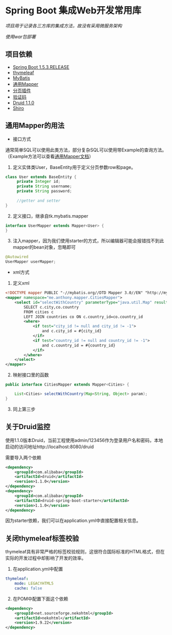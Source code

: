 # Spring Boot 集成Web开发常用库
_项目用于记录各三方库的集成方法，故没有采用微服务架构_

_使用war包部署_
## 项目依赖
- [Spring Boot 1.5.3.RELEASE](https://github.com/spring-projects/spring-boot)
- [thymeleaf](http://www.thymeleaf.org/)
- [MyBatis](http://www.mybatis.org/mybatis-3/)
- [通用Mapper](https://github.com/abel533/Mapper)
- [分页插件](https://github.com/pagehelper/pagehelper-spring-boot)
- [验证码](https://github.com/penggle/kaptcha)
- [Druid 1.1.0](https://github.com/alibaba/druid)
- [Shiro](https://github.com/apache/shiro)
## 通用Mapper的用法
- 接口方式

通常简单SQL可以使用此类方法，部分复杂SQL可以使用带Example的查询方法。（Example方法可以查看[通用Mapper文档](https://github.com/abel533/Mapper)）
1. 定义实体类User，BaseEntity用于定义分页参数row和page。
```java 
class User extends BaseEntity {
     private Integer id;
     private String username;
     private String password;
   
     //getter and setter
}
```
2. 定义接口，继承自tk.mybatis.mapper
```java
interface UserMapper extends Mapper<User> {
}
```
3. 注入mapper，因为我们使用starter的方式，所以编辑器可能会报错找不到此mapper的bean对象，忽略即可
```java
@Autowired
UserMapper userMapper;
```
- xml方式
1. 定义xml
```xml
<!DOCTYPE mapper PUBLIC "-//mybatis.org//DTD Mapper 3.0//EN" "http://mybatis.org/dtd/mybatis-3-mapper.dtd" >
<mapper namespace="me.anthony.mapper.CitiesMapper">
    <select id="selectWithCountry" parameterType="java.util.Map" resultType="me.anthony.entity.Cities">
        SELECT c.city,co.country
        FROM cities c
        LEFT JOIN countries co ON c.country_id=co.country_id
        <where>
            <if test="city_id != null and city_id != -1">
                and c.city_id = #{city_id}
            </if>
            <if test="country_id != null and country_id != -1">
                and c.country_id = #{country_id}
            </if>
        </where>
    </select>
</mapper>
```
2. 映射接口里的函数
```java
public interface CitiesMapper extends Mapper<Cities> {

    List<Cities> selectWithCountry(Map<String, Object> param);
}
```
3. 同上第三步
## 关于Druid监控
使用1.1.0版本Druid，当前工程使用admin/123456作为登录用户名和密码，本地启动的访问地址http://localhost:8080/druid

需要导入两个依赖
```xml
<dependency>
    <groupId>com.alibaba</groupId>
    <artifactId>druid</artifactId>
    <version>1.1.0</version>
</dependency>
<dependency>
    <groupId>com.alibaba</groupId>
    <artifactId>druid-spring-boot-starter</artifactId>
    <version>1.1.0</version>
</dependency>
```
因为starter依赖，我们可以在application.yml中直接配置相关信息。

## 关闭thymeleaf标签校验
thymeleaf具有非常严格的标签校验规则，这很符合国际标准的HTML格式，但在实际的开发过程中却影响了开发的效率。

1. 在application.yml中配置
```yml
thymeleaf:
    mode: LEGACYHTML5
    cache: false
```
2. 在POM中配置下面这个依赖
```xml
<dependency>
    <groupId>net.sourceforge.nekohtml</groupId>
    <artifactId>nekohtml</artifactId>
    <version>1.9.22</version>
</dependency>
```
